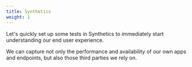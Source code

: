 ```yaml
---
title: Synthetics
weight: 1
---
```


Let's quickly set up some tests in Synthetics to immediately start understanding our end user experience.

We can capture not only the performance and availability of our own apps and endpoints, but also those third parties we rely on.